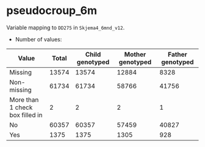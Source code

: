# pseudocroup_6m
Variable mapping to `DD275` in `Skjema4_6mnd_v12`.
- Number of values:

| Value | Total | Child genotyped | Mother genotyped | Father genotyped |
| ----- | ----- | --------------- | ---------------- | ---------------- |
| Missing | 13574 | 13574 | 12884 | 8328 |
| Non-missing | 61734 | 61734 | 58766 | 41756 |
| More than 1 check box filled in | 2 | 2 | 2 |1 |
| No | 60357 | 60357 | 57459 |40827 |
| Yes | 1375 | 1375 | 1305 |928 |



